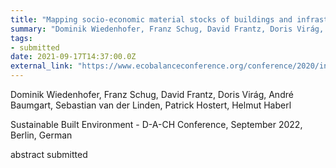 ```yaml
---
title: "Mapping socio-economic material stocks of buildings and infrastructure for entire countries from Earth-Observation data at high-resolution"
summary: "Dominik Wiedenhofer, Franz Schug, David Frantz, Doris Virág, André Baumgart, Sebastian van der Linden, Patrick Hostert, Helmut Haberl @ Sustainable Built Environment - D-A-CH Conference, September 2022, Berlin, Germany"
tags:
- submitted
date: 2021-09-17T14:37:00.0Z
external_link: "https://www.ecobalanceconference.org/conference/2020/index.html"
---
```


Dominik Wiedenhofer, Franz Schug, David Frantz, Doris Virág, André Baumgart, Sebastian van der Linden, Patrick Hostert, Helmut Haberl


Sustainable Built Environment - D-A-CH Conference, September 2022, Berlin, German


abstract submitted
